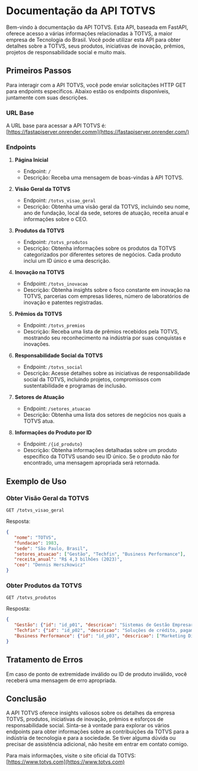 # Documentação da API TOTVS

Bem-vindo à documentação da API TOTVS. Esta API, baseada em FastAPI, oferece acesso a várias informações relacionadas à TOTVS, a maior empresa de Tecnologia do Brasil. Você pode utilizar esta API para obter detalhes sobre a TOTVS, seus produtos, iniciativas de inovação, prêmios, projetos de responsabilidade social e muito mais.

## Primeiros Passos

Para interagir com a API TOTVS, você pode enviar solicitações HTTP GET para endpoints específicos. Abaixo estão os endpoints disponíveis, juntamente com suas descrições.

### URL Base

A URL base para acessar a API TOTVS é: [https://fastapiserver.onrender.comm](https://fastapiserver.onrender.com/)

### Endpoints

1. **Página Inicial**
   - Endpoint: `/`
   - Descrição: Receba uma mensagem de boas-vindas à API TOTVS.

2. **Visão Geral da TOTVS**
   - Endpoint: `/totvs_visao_geral`
   - Descrição: Obtenha uma visão geral da TOTVS, incluindo seu nome, ano de fundação, local da sede, setores de atuação, receita anual e informações sobre o CEO.

3. **Produtos da TOTVS**
   - Endpoint: `/totvs_produtos`
   - Descrição: Obtenha informações sobre os produtos da TOTVS categorizados por diferentes setores de negócios. Cada produto inclui um ID único e uma descrição.

4. **Inovação na TOTVS**
   - Endpoint: `/totvs_inovacao`
   - Descrição: Obtenha insights sobre o foco constante em inovação na TOTVS, parcerias com empresas líderes, número de laboratórios de inovação e patentes registradas.

5. **Prêmios da TOTVS**
   - Endpoint: `/totvs_premios`
   - Descrição: Receba uma lista de prêmios recebidos pela TOTVS, mostrando seu reconhecimento na indústria por suas conquistas e inovações.

6. **Responsabilidade Social da TOTVS**
   - Endpoint: `/totvs_social`
   - Descrição: Acesse detalhes sobre as iniciativas de responsabilidade social da TOTVS, incluindo projetos, compromissos com sustentabilidade e programas de inclusão.

7. **Setores de Atuação**
   - Endpoint: `/setores_atuacao`
   - Descrição: Obtenha uma lista dos setores de negócios nos quais a TOTVS atua.

8. **Informações do Produto por ID**
   - Endpoint: `/{id_produto}`
   - Descrição: Obtenha informações detalhadas sobre um produto específico da TOTVS usando seu ID único. Se o produto não for encontrado, uma mensagem apropriada será retornada.

## Exemplo de Uso

### Obter Visão Geral da TOTVS
```http
GET /totvs_visao_geral
```
Resposta:
```json
{
   "nome": "TOTVS",
   "fundacao": 1983,
   "sede": "São Paulo, Brasil",
   "setores_atuacao": ["Gestão", "Techfin", "Business Performance"],
   "receita_anual": "R$ 4,3 bilhões (2023)",
   "ceo": "Dennis Herszkowicz"
}
```

### Obter Produtos da TOTVS
```http
GET /totvs_produtos
```
Resposta:
```json
{
   "Gestão": {"id": "id_p01", "descricao": "Sistemas de Gestão Empresarial"},
   "Techfin": {"id": "id_p02", "descricao": "Soluções de crédito, pagamentos e serviços financeiros"},
   "Business Performance": {"id": "id_p03", "descricao": ["Marketing Digital", "Digital Commerce", "Soluções de Customer Experience (CX)"]}
}
```

## Tratamento de Erros

Em caso de ponto de extremidade inválido ou ID de produto inválido, você receberá uma mensagem de erro apropriada.

## Conclusão

A API TOTVS oferece insights valiosos sobre os detalhes da empresa TOTVS, produtos, iniciativas de inovação, prêmios e esforços de responsabilidade social. Sinta-se à vontade para explorar os vários endpoints para obter informações sobre as contribuições da TOTVS para a indústria de tecnologia e para a sociedade. Se tiver alguma dúvida ou precisar de assistência adicional, não hesite em entrar em contato comigo.

Para mais informações, visite o site oficial da TOTVS: [https://www.totvs.com](https://www.totvs.com)
